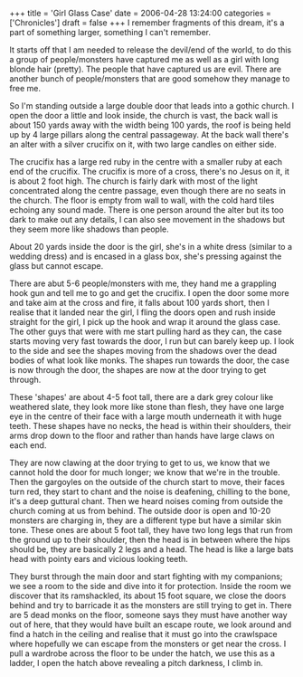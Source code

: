 +++
title = 'Girl Glass Case'
date = 2006-04-28 13:24:00
categories = ['Chronicles']
draft = false
+++
I remember fragments of this dream, it's a part of something larger, something I can't remember. 

It starts off that I am needed to release the devil/end of the world, to do this a group of people/monsters have captured me as well as a girl with long blonde hair (pretty). The people that have captured us are evil. There are another bunch of people/monsters that are good somehow they manage to free me. 

So I'm standing outside a large double door that leads into a gothic church. I open the door a little and look inside, the church is vast, the back wall is about 150 yards away with the width being 100 yards, the roof is being held up by 4 large pillars along the central passageway.  At the back wall there's an alter with a silver crucifix on it, with two large candles on either side. 

The crucifix has a large red ruby in the centre with a smaller ruby at each end of the crucifix. The crucifix is more of a cross, there's no Jesus on it, it is about 2 foot high.
The church is fairly dark with most of the light concentrated along the centre passage, even though there are no seats in the church.  The floor is empty from wall to wall, with the cold hard tiles echoing any sound made. There is one person around the alter but its too dark to make out any details, I can also see movement in the shadows but they seem more like shadows than people. 

About 20 yards inside the door is the girl, she's in a white dress (similar to a wedding dress) and is encased in a glass box, she's pressing against the glass but cannot escape. 

There are abut 5-6 people/monsters with me, they hand me a grappling hook gun and tell me to go and get the crucifix. I open the door some more and take aim at the cross and fire, it falls about 100 yards short, then I realise that it landed near the girl, I fling the doors open and rush inside straight for the girl, I pick up the hook and wrap it around the glass case. The other guys that were with me start pulling hard as they can, the case starts moving very fast towards the door, I run but can barely keep up. I look to the side and see the shapes moving from the shadows over the dead bodies of what look like monks. The shapes run towards the door, the case is now through the door, the shapes are now at the door trying to get through. 

These 'shapes' are about 4-5 foot tall, there are a dark grey colour like weathered slate, they look more like stone than flesh, they have one large eye in the centre of their face with a large mouth underneath it with huge teeth.  These shapes have no necks, the head is within their shoulders, their arms drop down to the floor and rather than hands have large claws on each end. 

They are now clawing at the door trying to get to us, we know that we cannot hold the door for much longer; we know that we're in the trouble.  Then the gargoyles on the outside of the church start to move, their faces turn red, they start to chant and the noise is deafening, chilling to the bone, it's a deep guttural chant.  Then we heard noises coming from outside the church coming at us from behind. The outside door is open and 10-20 monsters are charging in, they are a different type but have a similar skin tone.  These ones are about 5 foot tall, they have two long legs that run from the ground up to their shoulder, then the head is in between where the hips should be, they are basically 2 legs and a head.  The head is like a large bats head with pointy ears and vicious looking teeth. 

They burst through the main door and start fighting with my companions; we see a room to the side and dive into it for protection.  Inside the room we discover that its ramshackled, its about 15 foot square, we close the doors behind and try to barricade it as the monsters are still trying to get in.  There are 5 dead monks on the floor, someone says they must have another way out of here, that they would have built an escape route, we look around and find a hatch in the ceiling and realise that it must go into the crawlspace where hopefully we can escape from the monsters or get near the cross.  I pull a wardrobe across the floor to be under the hatch, we use this as a ladder, I open the hatch above revealing a pitch darkness, I climb in. 